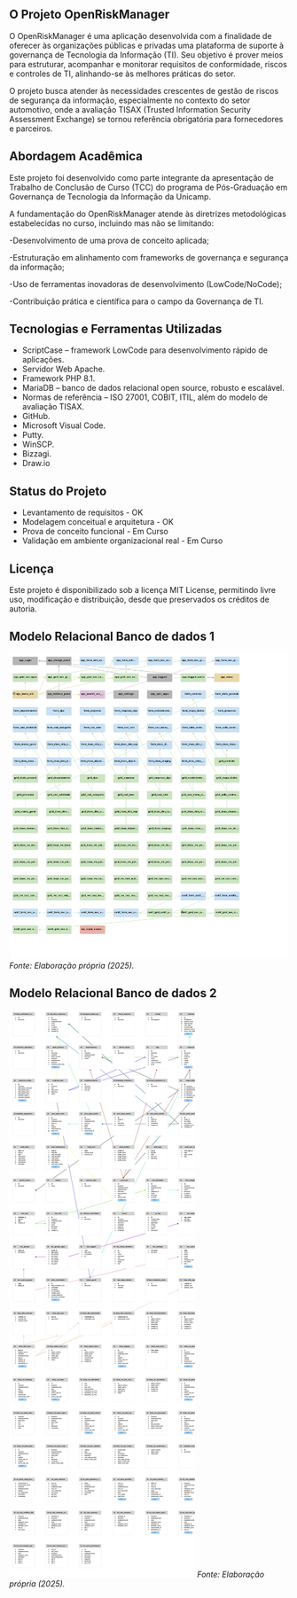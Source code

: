 ## O Projeto OpenRiskManager

O OpenRiskManager é uma aplicação desenvolvida com a finalidade de oferecer às organizações públicas e privadas uma plataforma de suporte à governança de Tecnologia da Informação (TI). Seu objetivo é prover meios para estruturar, acompanhar e monitorar requisitos de conformidade, riscos e controles de TI, alinhando-se às melhores práticas do setor.

O projeto busca atender às necessidades crescentes de gestão de riscos de segurança da informação, especialmente no contexto do setor automotivo, onde a avaliação TISAX (Trusted Information Security Assessment Exchange) se tornou referência obrigatória para fornecedores e parceiros.

## Abordagem Acadêmica

Este projeto foi desenvolvido como parte integrante da apresentação de Trabalho de Conclusão de Curso (TCC) do programa de Pós-Graduação em Governança de Tecnologia da Informação da Unicamp.

A fundamentação do OpenRiskManager atende às diretrizes metodológicas estabelecidas no curso, incluindo mas não se limitando:

  -Desenvolvimento de uma prova de conceito aplicada;
  
  -Estruturação em alinhamento com frameworks de governança e segurança da informação;
  
  -Uso de ferramentas inovadoras de desenvolvimento (LowCode/NoCode);
  
  -Contribuição prática e científica para o campo da Governança de TI.

## Tecnologias e Ferramentas Utilizadas

- ScriptCase – framework LowCode para desenvolvimento rápido de aplicações.
- Servidor Web Apache.
- Framework PHP 8.1.
- MariaDB – banco de dados relacional open source, robusto e escalável.
- Normas de referência – ISO 27001, COBIT, ITIL, além do modelo de avaliação TISAX.
- GitHub.
- Microsoft Visual Code.
- Putty.
- WinSCP.
- Bizzagi.
- Draw.io

## Status do Projeto

 - Levantamento de requisitos - OK
 - Modelagem conceitual e arquitetura - OK
 - Prova de conceito funcional - Em Curso
 - Validação em ambiente organizacional real - Em Curso

## Licença

Este projeto é disponibilizado sob a licença MIT License, permitindo livre uso, modificação e distribuição, desde que preservados os créditos de autoria.

## Modelo Relacional Banco de dados 1

![Modelo Relacional 1](docs/diagrama1.png)
*Fonte: Elaboração própria (2025).*

## Modelo Relacional Banco de dados 2

![Modelo Relacional 2](docs/diagrama2.png)
*Fonte: Elaboração própria (2025).*

